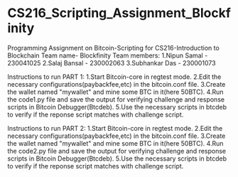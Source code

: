 # CS216_Scripting_Assignment_Blockfinity
Programming Assignment on Bitcoin-Scripting for CS216-Introduction to Blockchain 
Team name- Blockfinity 
Team members: 1.Nipun Samal - 230041025 2.Salaj Bansal - 230002063 3.Subhankar Das - 230001073

Instructions to run PART 1:
1.Start Bitcoin-core in regtest mode.
2.Edit the necessary configurations(paybackfee,etc) in the bitcoin.conf file.
3.Create the wallet named "mywallet" and mine some BTC in it(here 50BTC).
4.Run the code1.py file and save the output for verifying challenge and response scripts in Bitcoin Debugger(Btcdeb).
5.Use the necessary scripts in btcdeb to verify if the reponse script matches with challenge script.

Instructions to run PART 2:
1.Start Bitcoin-core in regtest mode.
2.Edit the necessary configurations(paybackfee,etc) in the bitcoin.conf file.
3.Create the wallet named "mywallet" and mine some BTC in it(here 50BTC).
4.Run the code2.py file and save the output for verifying challenge and response scripts in Bitcoin Debugger(Btcdeb).
5.Use the necessary scripts in btcdeb to verify if the reponse script matches with challenge script.